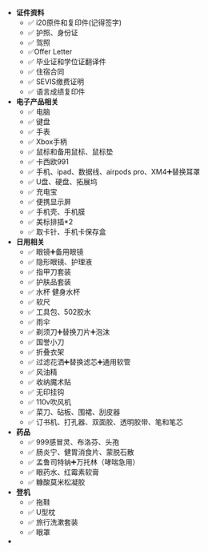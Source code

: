 - **证件资料**
	- ✅ i20原件和复印件(记得签字)
	- ✅ 护照、身份证
	- ✅ 驾照
	- ✅Offer Letter
	- ✅ 毕业证和学位证翻译件
	- ✅ 住宿合同
	- ✅ SEVIS缴费证明
	- ✅ 语言成绩复印件
- **电子产品相关**
	- ✅ 电脑
	- ✅ 键盘
	- ✅ 手表
	- ✅ Xbox手柄
	- ✅ 鼠标和备用鼠标、鼠标垫
	- ✅ 卡西欧991
	- ✅ 手机、ipad、数据线、airpods pro、XM4➕替换耳罩
	- ✅ U盘、硬盘、拓展坞
	- ✅ 充电宝
	- ✅ 便携显示屏
	- ✅ 手机壳、手机膜
	- ✅ 美标排插*2
	- ✅ 取卡针、手机卡保存盒
- **日用相关**
	- ✅ 眼镜➕备用眼镜
	- ✅ 隐形眼镜、护理液
	- ✅ 指甲刀套装
	- ✅ 护肤品套装
	- ✅ 水杯 健身水杯
	- ✅ 软尺
	- ✅ 工具包、502胶水
	- ✅ 雨伞
	- ✅ 剃须刀➕替换刀片➕泡沫
	- ✅ 国誉小刀
	- ✅ 折叠衣架
	- ✅ 过滤花洒➕替换滤芯➕通用软管
	- ✅ 风油精
	- ✅ 收纳魔术贴
	- ✅ 无印挂钩
	- ✅ 110v吹风机
	- ✅ 菜刀、砧板、围裙、刮皮器
	- ✅ 订书机、打孔器、双面胶、透明胶带、笔和笔芯
- **药品**
	- ✅ 999感冒灵、布洛芬、头孢
	- ✅ 肠炎宁、健胃消食片、蒙脱石散
	- ✅ 孟鲁司特钠➕万托林（哮喘急用）
	- ✅ 眼药水、红霉素软膏
	- ✅ 糠酸莫米松凝胶
- **登机**
	- ✅ 拖鞋
	- ✅ U型枕
	- ✅ 旅行洗漱套装
	- ✅ 眼罩
-